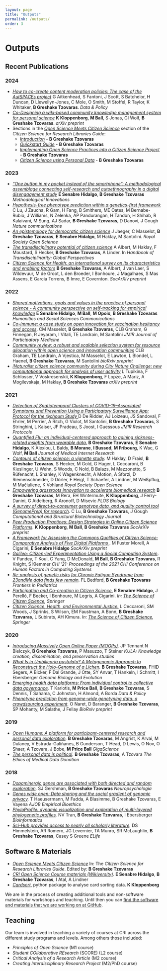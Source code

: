 ```yaml
---
layout: page
title: "Outputs"
permalink: /outputs/
order: 3
---
```


# Outputs

## Recent Publications

### 2024
- *[How to co-create content moderation policies: The case of the AutSPACEs project](https://doi.org/10.1017/dap.2024.21)* G Aitkenhead, S Fantoni, J Scott, S Batchelor, H Duncan, D Llewellyn-Jones, C Mole, O Smith, M Stoffel, R Taylor, K Whitaker, **B Greshake Tzovaras**. *Data & Policy* 
- *[Co-Designing a wiki-based community knowledge management system for personal science](https://arxiv.org/abs/2402.09799)* **K Kloppenborg**, **M Ball**, S Jonas, GI Wolf, **B Greshake Tzovaras**. *arXiv preprint*
- Sections in the *[Open Science Meets Citizen Science](https://doi.org/10.25815/2tj5-0289)* section of the _Citizen Science for Research Libraries Guide_:
    - _[Introduction](https://doi.org/10.25815/2bat-2y32)_ - **B Greshake Tzovaras**
    - _[Quickstart Guide](https://doi.org/10.25815/j2nt-s512)_ - **B Greshake Tzovaras**
    - _[Implementing Open Science Practices into a Citizen Science Project](https://doi.org/10.25815/qb6h-9915)_ - **B Greshake Tzovaras**
    - _[Citizen Science using Personal Data](https://doi.org/10.25815/3q4m-6t98)_ - **B Greshake Tzovaras**
    

### 2023
- *[“One button in my pocket instead of the smartphone”: A methodological assemblage connecting self-research and autoethnography in a digital disengagement study](https://journals.sagepub.com/doi/10.1177/20597991231161093)* **E Senabre Hidalgo**, **B Greshake Tzovaras** *Methodological Innovations*
- *[Hypothesis-free phenotype prediction within a genetics-first framework](https://www.nature.com/articles/s41467-023-36634-6)* C Lu, J Zaucha, R Gam, H Fang, B Smithers, ME Oates, M Bernabe-Rubio, J Williams, N Zelenka, AP Pandurangan, H Tandon, H Shihab, R Kalaivani, M Sung, AJ Sadar, **B Greshake Tzovaras**, D Danovi, J Gough *Nature communications*
- *[An epistemology for democratic citizen science](https://royalsocietypublishing.org/doi/full/10.1098/rsos.231100)* J Jaeger, C Masselot, **B Greshake Tzovaras**, **E Senabre Hidalgo**, M Haklay, M Santolini. *Royal Society Open Science*
- *[The transdisciplinary potential of citizen science](https://www.elgaronline.com/edcollchap/book/9781802207835/book-part-9781802207835-21.xml)* A Albert, M Haklay, F Moustard, S Hecker, **B Greshake Tzovaras**, A Linder. In *Handbook of Transdisciplinarity: Global Perspectives*
- *[Citizen Science for Health: an international survey on its characteristics and enabling factors](https://osf.io/7tdx5/)* **B Greshake Tzovaras**, A Albert, J van Laer, S Wildevuur, M de Groot, L den Broeder, I Bonhoure, J Magalhaes, S Mas Assens, E Garcia Torrens, B Imre, E Covernton. *SocArXiv preprint*

### 2022
- *[Shared motivations, goals and values in the practice of personal science - A community perspective on self-tracking for empirical knowledge](https://www.nature.com/articles/s41599-022-01199-0)* **E Senabre Hidalgo**, **M Ball**, **M Opoix**, **B Greshake Tzovaras** *Humanities and Social Sciences Communications*
- *[Co-Immune: a case study on open innovation for vaccination hesitancy and access](https://jopm.jmir.org/2022/1/e32125/)*. CM Masselot, **B Greshake Tzovaras**, CLB Graham, G Finnegan, R Jeyaram, I Vitali, TE Landrain, M Santolini *JMIR Journal of Participatory Medicine*
- *[Community review: a robust and scalable selection system for resource allocation within open science and innovation communities](https://www.biorxiv.org/content/10.1101/2022.04.25.489391v2)* CLB Graham, TE Landrain, A Vjestica, M Masselot, E Lawton, L Blondel, L Haenel, **B Greshake Tzovaras**, M Santolini *bioRxiv preprint*
- *[iNaturalist citizen science community during City Nature Challenge: new computational approach for analysis of user activity](https://arxiv.org/abs/2112.02693)* L Tupikina, F Schlosser, V Voskresenskii, **K Kloppenborg**, F Lopze, A Mariz, A Mogilevskaja, M Haklay, **B Greshake Tzovaras** *arXiv preprint*

### 2021
- *[Detection of Spatiotemporal Clusters of COVID-19–Associated Symptoms and Prevention Using a Participatory Surveillance App: Protocol for the @choum Study ](https://www.researchprotocols.org/2021/10/e30444)* D De Ridder, AJ Loizeau, JS Sandoval, F Ehrler, M Perrier, A Ritch, G Violot, M Santolini, **B Greshake Tzovaras**, S Stringhini, L Kaiser, JF Pradeau, S Joost, I Guessous *JMIR Research Protocols*
- *[Quantified Flu: an individual-centered approach to gaining sickness-related insights from wearable data.](https://www.jmir.org/2021/9/e28116/)* **B Greshake Tzovaras**, **E Senabre Hidalgo**, K Alexiou, L Baldy, **B Morane**, **I Bussod**, **M Fribourg**, K Wac, G Wolf, **M Ball** *Journal of Medical Internet Research*
- *[Contours of citizen science: a vignette study](https://royalsocietypublishing.org/doi/10.1098/rsos.202108).* M Haklay, D Fraisl, **B Greshake Tzovaras**, S Hecker, M Gold, G Hager, L Ceccaroni, B Kieslinger, U Wehn, S Woods, C Nold, B Balazs, M Mazzonetto, S Rüfenacht, L Shanley, K Wagenknecht, A Motion, A Sforzi, D Riemenschneider, D Dörler, F Heigl, T Schaefer, A Lindner, M Weißpflug, M Mačiuliene, K Vohland *Royal Society Open Science*
- *[Empowering grassroots innovation to accelerate biomedical research](https://journals.plos.org/plosbiology/article?id=10.1371/journal.pbio.3001349)* **B Greshake Tzovaras**, M Rera, EH Wintermute, **K Kloppenborg**, J Ferry-Danini, G Aidelberg, R Aronoff, D Misevic *PLOS Biology*
- *[A survey of direct-to-consumer genotype data, and quality control tool (GenomePrep) for research](https://www.sciencedirect.com/science/article/pii/S2001037021002786)*. C Lu, **B Greshake Tzovaras**, J Gough *Computational and Structural Biotechnology Journal*
- *[Peer Production Practices: Design Strategies in Online Citizen Science Platforms](https://osf.io/preprints/socarxiv/rw58y/)*. **K Kloppenborg**, **M Ball**, **B Greshake Tzovaras** *SocArXiv preprint*
- *[A Framework for Assessing the Commons Qualities of Citizen Science: Comparative Analysis of Five Digital Platforms
](https://osf.io/preprints/socarxiv/pv78g/)*. M Fuster Morell, A Cigarini, **E Senabre Hidalgo** *SocArXiv preprint*
- *[Galileo: Citizen-led Experimentation Using a Social Computing System](https://dl.acm.org/doi/abs/10.1145/3411764.3445668)*. V Pandey, T Koul, C Yang, D McDonald, **M Ball**, **B Greshake Tzovaras**, R Knight, S Klemmer *CHI '21: Proceedings of the 2021 CHI Conference on Human Factors in Computing Systems*
- *[Re-analysis of genetic risks for Chronic Fatigue Syndrome from 23andMe data finds few remain](https://www.frontiersin.org/articles/10.3389/fped.2021.590040/full).* FL Bedford, **B Greshake Tzovaras** *Frontiers in Pediatrics*
- *[Participation and Co-creation in Citizen Science.](https://link.springer.com/chapter/10.1007/978-3-030-58278-4_11)* **E Senabre Hidalgo**, J Perelló, F Becker, I Bonhoure, M Legris, A Cigarini. *In: [The Science of Citizen Science](https://link.springer.com/book/10.1007/978-3-030-58278-4), Springer*
- *[Citizen Science, Health, and Environmental Justice.](https://link.springer.com/chapter/10.1007/978-3-030-58278-4_12)* L Ceccaroni, SM Woods, J Sprinks, S Wilson, EM Faustman, A Bonn, **B Greshake Tzovaras**, L Subirats, AH Kimura. *In: [The Science of Citizen Science](https://link.springer.com/book/10.1007/978-3-030-58278-4), Springer*

### 2020
- *[Introducing Massively Open Online Paper (MOOPs)](https://kula.uvic.ca/index.php/kula/article/view/4).* JP Tennant N Bielczyk, **B Greshake Tzovaras**, P Masuzzo, T Steiner *KULA: Knowledge creation, dissemination, and preservation studies*
- *[What Is in Umbilicaria pustulata? A Metagenomic Approach to Reconstruct the Holo-Genome of a Lichen](https://academic.oup.com/gbe/article/12/4/309/5803651).* **B Greshake Tzovaras**, FHID Segers, A Bicker, F Dal Grande, J Otte, SY Anvar, T Hankeln, I Schmitt, I Ebersberger *Genome Biology and Evolution*
- *[Emerging health data platforms: From individual control to collective data governance](https://www.cambridge.org/core/journals/data-and-policy/article/emerging-health-data-platforms-from-individual-control-to-collective-data-governance/C2FABA49744B674D157DC5E09E15DDCD).* T Kariotis, **M Price Ball**, **B Greshake Tzovaras**, S Dennis, T Sahama, C Johnston, H Almond, A Borda *Data & Policy*
- *[Phenotype prediction from genome-wide genotyping data: a crowdsourcing experiment](https://www.biorxiv.org/content/10.1101/2020.08.25.265900v1.abstract).* O Naret, D Baranger, **B Greshake Tzovaras**, SP Mohanty, M Salathe, J Fellay *BioRxiv preprint*

### 2019
- *[Open Humans: A platform for participant-centered research and personal data exploration](https://academic.oup.com/gigascience/article/8/6/giz076/5523201).* **B Greshake Tzovaras**, M Angrist, K Arvai, M Dulaney, V Estrada-Galiñanes, B Gunderson, T Head, D Lewis, O Nov, O Shaer, A Tzovara, J Bobe, **M Price Ball** *GigaScience*
- *[The personal data is political](https://library.oapen.org/bitstream/handle/20.500.12657/23112/1007044.pdf?sequence=1#page=138).* **B Greshake Tzovaras**, A Tzovara *The Ethics of Medical Data Donation*

### 2018
- *[Dopaminergic genes are associated with both directed and random exploration](https://www.sciencedirect.com/science/article/abs/pii/S0028393218304202).* SJ Gershman, **B Greshake Tzovaras** *Neuropsychologia*
- *[Genes wide open: Data sharing and the social gradient of genomic privacy](https://www.tandfonline.com/doi/full/10.1080/23294515.2018.1550123).* T Haeusermann, M Fadda, A Blasimme, B Greshake Tzovaras, E Vayena *AJOB Empirical Bioethics*
- *[PhyloProfile: dynamic visualization and exploration of multi-layered phylogenetic profiles](https://academic.oup.com/bioinformatics/article-abstract/34/17/3041/4962496).* NV Tran, **B Greshake Tzovaras**, I Ebersberger *Bioinformatics*
- *[Sci-Hub provides access to nearly all scholarly literature](https://elifesciences.org/articles/32822).* DS Himmelstein, AR Romero, JG Levernier, TA Munro, SR McLaughlin, **B Greshake Tzovaras**, Casey S Greene *ELife*

## Software & Materials
- *[Open Science Meets Citizen Science](https://doi.org/10.25815/2tj5-0289)* In: The _Citizen Science for Research Libraries Guide_. Edited by: **B Greshake Tzovaras** 
- *[CRI Open Science Course materials (Wikiversity)](https://en.wikiversity.org/wiki/CRI_Open_Science_Course).* **E Senabre Hidalgo**, **B Greshake Tzovaras**, I Atal, A Lindner
- [*Cardsort*](https://github.com/katoss/cardsort), python package to analyse card sorting data. **K Kloppenborg**

We are in the process of creating additional tools and non-software materials for workshops and teaching. Until then you can [find the software and materials that we are working on at GitHub](https://github.com/PeerProducedResearch/).

## Teaching
Our team is involved in teaching a variety of courses at CRI across the different study programs and levels. Among others those included:

- _Principles of Open Science_  (M1 course)
- _Student COllaborative REsearch_ (SCORE) (L2 course)
- _Critical Analysis of a Research Article_ (M2 course)
- _Creating Interdisciplinary Research Project_ (M2/PhD course)
